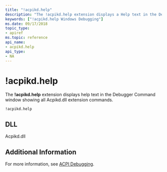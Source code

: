 ```yaml
---
title: "!acpikd.help"
description: "The !acpikd.help extension displays a Help text in the Debugger Command window showing all Acpikd.dll extension commands."
keywords: ["!acpikd.help Windows Debugging"]
ms.date: 09/17/2018
topic_type:
- apiref
ms.topic: reference
api_name:
- acpikd.help
api_type:
- NA
---
```


# !acpikd.help

The **!acpikd.help** extension displays help text in the Debugger Command window showing all Acpikd.dll extension commands.

```dbgcmd
!acpikd.help 
```

## DLL

Acpikd.dll

## Additional Information

For more information, see [ACPI Debugging](../debugger/acpi-debugging.md).
